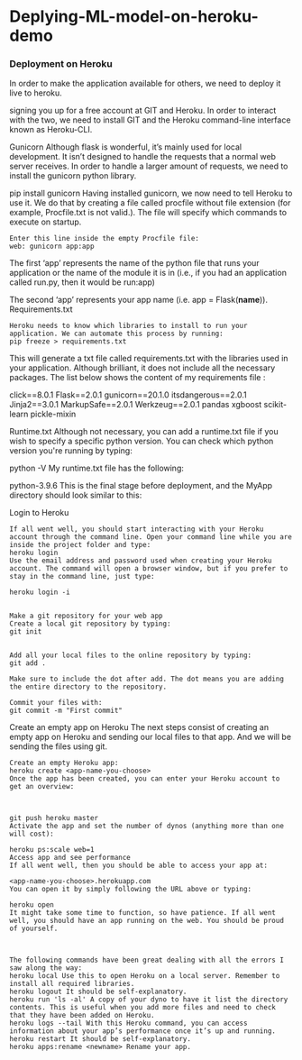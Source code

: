 # Deplying-ML-model-on-heroku-demo

### Deployment on Heroku
In order to make the application available for others, we need to deploy it live to heroku. 

signing you up for a free account at GIT and Heroku. In order to interact with the two, we need to install GIT and the Heroku command-line interface known as Heroku-CLI. 

Gunicorn
Although flask is wonderful, it’s mainly used for local development. It isn’t designed to handle the requests that a normal web server receives. In order to handle a larger amount of requests, we need to install the gunicorn python library.

pip install gunicorn
Having installed gunicorn, we now need to tell Heroku to use it. We do that by creating a file called procfile without file extension (for example, Procfile.txt is not valid.). The file will specify which commands to execute on startup.

```
Enter this line inside the empty Procfile file:
web: gunicorn app:app
```

The first ‘app’ represents the name of the python file that runs your application or the name of the module it is in (i.e., if you had an application called run.py, then it would be run:app)


The second ‘app’ represents your app name (i.e. app = Flask(__name__)).
Requirements.txt


```
Heroku needs to know which libraries to install to run your application. We can automate this process by running:
pip freeze > requirements.txt
```

This will generate a txt file called requirements.txt with the libraries used in your application. Although brilliant, it does not include all the necessary packages. The list below shows the content of my requirements file :

click==8.0.1
Flask==2.0.1
gunicorn==20.1.0
itsdangerous==2.0.1
Jinja2==3.0.1
MarkupSafe==2.0.1
Werkzeug==2.0.1
pandas
xgboost
scikit-learn
pickle-mixin


Runtime.txt
Although not necessary, you can add a runtime.txt file if you wish to specify a specific python version. You can check which python version you're running by typing:

python -V
My runtime.txt file has the following:

python-3.9.6
This is the final stage before deployment, and the MyApp directory should look similar to this:


Login to Heroku

```
If all went well, you should start interacting with your Heroku account through the command line. Open your command line while you are inside the project folder and type:
heroku login
Use the email address and password used when creating your Heroku account. The command will open a browser window, but if you prefer to stay in the command line, just type:

heroku login -i
```




```

Make a git repository for your web app
Create a local git repository by typing:
git init


Add all your local files to the online repository by typing:
git add .

Make sure to include the dot after add. The dot means you are adding the entire directory to the repository.

Commit your files with:
git commit -m "First commit"

```

Create an empty app on Heroku
The next steps consist of creating an empty app on Heroku and sending our local files to that app. And we will be sending the files using git.


```
Create an empty Heroku app:
heroku create <app-name-you-choose>
Once the app has been created, you can enter your Heroku account to get an overview:



git push heroku master
Activate the app and set the number of dynos (anything more than one will cost):

heroku ps:scale web=1
Access app and see performance
If all went well, then you should be able to access your app at:

<app-name-you-choose>.herokuapp.com
You can open it by simply following the URL above or typing:

heroku open
It might take some time to function, so have patience. If all went well, you should have an app running on the web. You should be proud of yourself.



``` 

```
The following commands have been great dealing with all the errors I saw along the way:
heroku local Use this to open Heroku on a local server. Remember to install all required libraries.
heroku logout It should be self-explanatory.
heroku run 'ls -al' A copy of your dyno to have it list the directory contents. This is useful when you add more files and need to check that they have been added on Heroku.
heroku logs --tail With this Heroku command, you can access information about your app’s performance once it’s up and running.
heroku restart It should be self-explanatory.
heroku apps:rename <newname> Rename your app.
```
 


